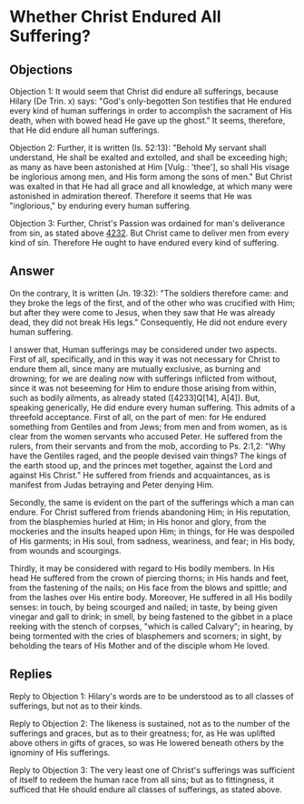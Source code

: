 # Whether Christ Endured All Suffering?

## Objections

Objection 1: It would seem that Christ did endure all sufferings, because Hilary (De Trin. x) says: "God's only-begotten Son testifies that He endured every kind of human sufferings in order to accomplish the sacrament of His death, when with bowed head He gave up the ghost." It seems, therefore, that He did endure all human sufferings.

Objection 2: Further, it is written (Is. 52:13): "Behold My servant shall understand, He shall be exalted and extolled, and shall be exceeding high; as many as have been astonished at Him [Vulg.: 'thee'], so shall His visage be inglorious among men, and His form among the sons of men." But Christ was exalted in that He had all grace and all knowledge, at which many were astonished in admiration thereof. Therefore it seems that He was "inglorious," by enduring every human suffering.

Objection 3: Further, Christ's Passion was ordained for man's deliverance from sin, as stated above [4232](A[3]). But Christ came to deliver men from every kind of sin. Therefore He ought to have endured every kind of suffering.

## Answer

On the contrary, It is written (Jn. 19:32): "The soldiers therefore came: and they broke the legs of the first, and of the other who was crucified with Him; but after they were come to Jesus, when they saw that He was already dead, they did not break His legs." Consequently, He did not endure every human suffering.

I answer that, Human sufferings may be considered under two aspects. First of all, specifically, and in this way it was not necessary for Christ to endure them all, since many are mutually exclusive, as burning and drowning; for we are dealing now with sufferings inflicted from without, since it was not beseeming for Him to endure those arising from within, such as bodily ailments, as already stated ([4233]Q[14], A[4]). But, speaking generically, He did endure every human suffering. This admits of a threefold acceptance. First of all, on the part of men: for He endured something from Gentiles and from Jews; from men and from women, as is clear from the women servants who accused Peter. He suffered from the rulers, from their servants and from the mob, according to Ps. 2:1,2: "Why have the Gentiles raged, and the people devised vain things? The kings of the earth stood up, and the princes met together, against the Lord and against His Christ." He suffered from friends and acquaintances, as is manifest from Judas betraying and Peter denying Him.

Secondly, the same is evident on the part of the sufferings which a man can endure. For Christ suffered from friends abandoning Him; in His reputation, from the blasphemies hurled at Him; in His honor and glory, from the mockeries and the insults heaped upon Him; in things, for He was despoiled of His garments; in His soul, from sadness, weariness, and fear; in His body, from wounds and scourgings.

Thirdly, it may be considered with regard to His bodily members. In His head He suffered from the crown of piercing thorns; in His hands and feet, from the fastening of the nails; on His face from the blows and spittle; and from the lashes over His entire body. Moreover, He suffered in all His bodily senses: in touch, by being scourged and nailed; in taste, by being given vinegar and gall to drink; in smell, by being fastened to the gibbet in a place reeking with the stench of corpses, "which is called Calvary"; in hearing, by being tormented with the cries of blasphemers and scorners; in sight, by beholding the tears of His Mother and of the disciple whom He loved.

## Replies

Reply to Objection 1: Hilary's words are to be understood as to all classes of sufferings, but not as to their kinds.

Reply to Objection 2: The likeness is sustained, not as to the number of the sufferings and graces, but as to their greatness; for, as He was uplifted above others in gifts of graces, so was He lowered beneath others by the ignominy of His sufferings.

Reply to Objection 3: The very least one of Christ's sufferings was sufficient of itself to redeem the human race from all sins; but as to fittingness, it sufficed that He should endure all classes of sufferings, as stated above.